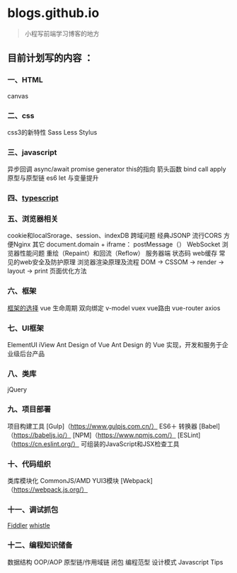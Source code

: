 # blogs.github.io
>小程写前端学习博客的地方

## 目前计划写的内容 ：
### 一、HTML
canvas

### 二、css
css3的新特性
Sass
Less
Stylus

### 三、javascript
异步回调
async/await
promise
generator
this的指向
箭头函数
bind call apply
原型与原型链
es6
let 与变量提升

### 四、[typescript](typescript/typescript.md)

### 五、浏览器相关
cookie和localSrorage、session、indexDB
跨域问题
经典JSONP
流行CORS
方便Nginx
其它
document.domain + iframe：
postMessage（）
WebSocket
浏览器性能问题
重绘（Repaint）和回流（Reflow）
服务器端
状态码
web缓存
常见的web安全及防护原理
浏览器渲染原理及流程 DOM -> CSSOM -> render -> layout -> print
页面优化方法
### 六、框架
[框架的选择](三大框架\三大框架的比较.md)
vue
生命周期
双向绑定
v-model
vuex
vue路由
vue-router
axios
### 七、UI框架
ElementUI
iView
Ant Design of Vue
Ant Design 的 Vue 实现，开发和服务于企业级后台产品
### 八、类库
jQuery
### 九、项目部署
项目构建工具
[Gulp]（https://www.gulpjs.com.cn/）
ES6＋ 转换器
[Babel]（https://babeljs.io/）
[NPM]（https://www.npmjs.com/）
[ESLint]（https://cn.eslint.org/）
可组装的JavaScript和JSX检查工具
### 十、代码组织
类库模块化
CommonJS/AMD
YUI3模块
[Webpack]（https://webpack.js.org/）
### 十一、调试抓包
[Fiddler](https://www.telerik.com/fiddler)
[whistle](https://wproxy.org/whistle/)
### 十二、编程知识储备
数据结构
OOP/AOP
原型链/作用域链
闭包
编程范型
设计模式
Javascript Tips


